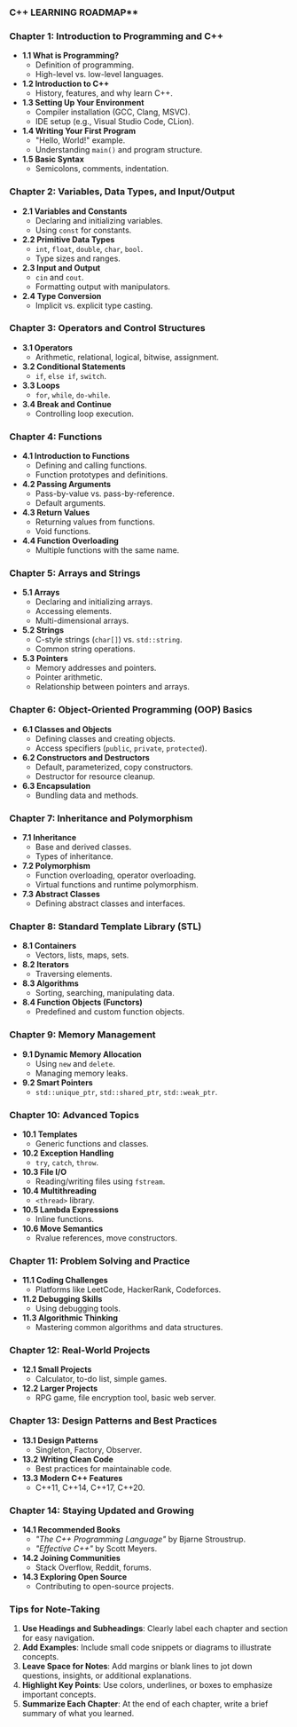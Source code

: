 ### C++ LEARNING ROADMAP**

### **Chapter 1: Introduction to Programming and C++**
- **1.1 What is Programming?**
  - Definition of programming.
  - High-level vs. low-level languages.
- **1.2 Introduction to C++**
  - History, features, and why learn C++.
- **1.3 Setting Up Your Environment**
  - Compiler installation (GCC, Clang, MSVC).
  - IDE setup (e.g., Visual Studio Code, CLion).
- **1.4 Writing Your First Program**
  - "Hello, World!" example.
  - Understanding `main()` and program structure.
- **1.5 Basic Syntax**
  - Semicolons, comments, indentation.

### **Chapter 2: Variables, Data Types, and Input/Output**
- **2.1 Variables and Constants**
  - Declaring and initializing variables.
  - Using `const` for constants.
- **2.2 Primitive Data Types**
  - `int`, `float`, `double`, `char`, `bool`.
  - Type sizes and ranges.
- **2.3 Input and Output**
  - `cin` and `cout`.
  - Formatting output with manipulators.
- **2.4 Type Conversion**
  - Implicit vs. explicit type casting.

### **Chapter 3: Operators and Control Structures**
- **3.1 Operators**
  - Arithmetic, relational, logical, bitwise, assignment.
- **3.2 Conditional Statements**
  - `if`, `else if`, `switch`.
- **3.3 Loops**
  - `for`, `while`, `do-while`.
- **3.4 Break and Continue**
  - Controlling loop execution.

### **Chapter 4: Functions**
- **4.1 Introduction to Functions**
  - Defining and calling functions.
  - Function prototypes and definitions.
- **4.2 Passing Arguments**
  - Pass-by-value vs. pass-by-reference.
  - Default arguments.
- **4.3 Return Values**
  - Returning values from functions.
  - Void functions.
- **4.4 Function Overloading**
  - Multiple functions with the same name.

### **Chapter 5: Arrays and Strings**
- **5.1 Arrays**
  - Declaring and initializing arrays.
  - Accessing elements.
  - Multi-dimensional arrays.
- **5.2 Strings**
  - C-style strings (`char[]`) vs. `std::string`.
  - Common string operations.
- **5.3 Pointers**
  - Memory addresses and pointers.
  - Pointer arithmetic.
  - Relationship between pointers and arrays.

### **Chapter 6: Object-Oriented Programming (OOP) Basics**
- **6.1 Classes and Objects**
  - Defining classes and creating objects.
  - Access specifiers (`public`, `private`, `protected`).
- **6.2 Constructors and Destructors**
  - Default, parameterized, copy constructors.
  - Destructor for resource cleanup.
- **6.3 Encapsulation**
  - Bundling data and methods.

### **Chapter 7: Inheritance and Polymorphism**
- **7.1 Inheritance**
  - Base and derived classes.
  - Types of inheritance.
- **7.2 Polymorphism**
  - Function overloading, operator overloading.
  - Virtual functions and runtime polymorphism.
- **7.3 Abstract Classes**
  - Defining abstract classes and interfaces.

### **Chapter 8: Standard Template Library (STL)**
- **8.1 Containers**
  - Vectors, lists, maps, sets.
- **8.2 Iterators**
  - Traversing elements.
- **8.3 Algorithms**
  - Sorting, searching, manipulating data.
- **8.4 Function Objects (Functors)**
  - Predefined and custom function objects.

### **Chapter 9: Memory Management**
- **9.1 Dynamic Memory Allocation**
  - Using `new` and `delete`.
  - Managing memory leaks.
- **9.2 Smart Pointers**
  - `std::unique_ptr`, `std::shared_ptr`, `std::weak_ptr`.

### **Chapter 10: Advanced Topics**
- **10.1 Templates**
  - Generic functions and classes.
- **10.2 Exception Handling**
  - `try`, `catch`, `throw`.
- **10.3 File I/O**
  - Reading/writing files using `fstream`.
- **10.4 Multithreading**
  - `<thread>` library.
- **10.5 Lambda Expressions**
  - Inline functions.
- **10.6 Move Semantics**
  - Rvalue references, move constructors.

### **Chapter 11: Problem Solving and Practice**
- **11.1 Coding Challenges**
  - Platforms like LeetCode, HackerRank, Codeforces.
- **11.2 Debugging Skills**
  - Using debugging tools.
- **11.3 Algorithmic Thinking**
  - Mastering common algorithms and data structures.

### **Chapter 12: Real-World Projects**
- **12.1 Small Projects**
  - Calculator, to-do list, simple games.
- **12.2 Larger Projects**
  - RPG game, file encryption tool, basic web server.

### **Chapter 13: Design Patterns and Best Practices**
- **13.1 Design Patterns**
  - Singleton, Factory, Observer.
- **13.2 Writing Clean Code**
  - Best practices for maintainable code.
- **13.3 Modern C++ Features**
  - C++11, C++14, C++17, C++20.

### **Chapter 14: Staying Updated and Growing**
- **14.1 Recommended Books**
  - *"The C++ Programming Language"* by Bjarne Stroustrup.
  - *"Effective C++"* by Scott Meyers.
- **14.2 Joining Communities**
  - Stack Overflow, Reddit, forums.
- **14.3 Exploring Open Source**
  - Contributing to open-source projects.

### **Tips for Note-Taking**
1. **Use Headings and Subheadings**: Clearly label each chapter and section for easy navigation.
2. **Add Examples**: Include small code snippets or diagrams to illustrate concepts.
3. **Leave Space for Notes**: Add margins or blank lines to jot down questions, insights, or additional explanations.
4. **Highlight Key Points**: Use colors, underlines, or boxes to emphasize important concepts.
5. **Summarize Each Chapter**: At the end of each chapter, write a brief summary of what you learned.

